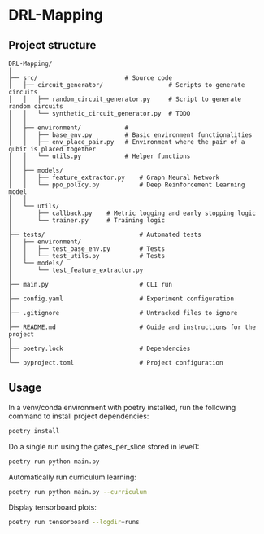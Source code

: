 # DRL-Mapping


## Project structure
```
DRL-Mapping/
│
├── src/                        # Source code
│   ├── circuit_generator/                  # Scripts to generate circuits
│   │   ├── random_circuit_generator.py     # Script to generate random circuits
│   │   └── synthetic_circuit_generator.py  # TODO 
│   │
│   ├── environment/            # 
│   │   ├── base_env.py         # Basic environment functionalities
│   │   ├── env_place_pair.py   # Environment where the pair of a qubit is placed together
│   │   └── utils.py            # Helper functions                      
│   │
│   ├── models/
│   │   ├── feature_extractor.py    # Graph Neural Network
│   │   └── ppo_policy.py           # Deep Reinforcement Learning model
│   │
│   └── utils/
│       ├── callback.py    # Metric logging and early stopping logic
│       └── trainer.py     # Training logic
│ 
├── tests/                          # Automated tests
│   ├── environment/                   
│   │   ├── test_base_env.py        # Tests
│   │   └── test_utils.py           # Tests
│   └── models/
│       └── test_feature_extractor.py
│
├── main.py                         # CLI run                
│
├── config.yaml                     # Experiment configuration             
│
├── .gitignore                      # Untracked files to ignore                
│
├── README.md                       # Guide and instructions for the project             
│
├── poetry.lock                     # Dependencies
│
└── pyproject.toml                  # Project configuration
```

## Usage

In a venv/conda environment with poetry installed, run the following command to install project dependencies:

```bash
poetry install
```

Do a single run using the gates_per_slice stored in level1:

```bash
poetry run python main.py
```

Automatically run curriculum learning:
```bash
poetry run python main.py --curriculum
```

Display tensorboard plots:
```bash
poetry run tensorboard --logdir=runs
```